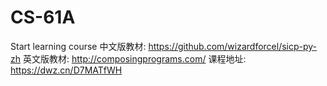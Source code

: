 # CS-61A
Start learning course
中文版教材:
https://github.com/wizardforcel/sicp-py-zh
英文版教材:
http://composingprograms.com/
课程地址:
https://dwz.cn/D7MATfWH
